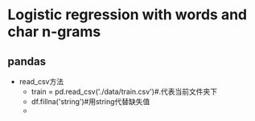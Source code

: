 # Logistic regression with words and char n-grams

## pandas

* read_csv方法
  * train = pd.read_csv('./data/train.csv')#.代表当前文件夹下
  * df.fillna('string')#用string代替缺失值
  * ​